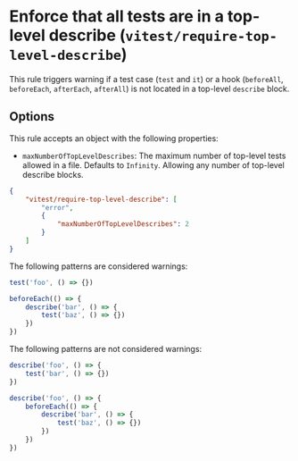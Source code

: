# Enforce that all tests are in a top-level describe (`vitest/require-top-level-describe`)

<!-- end auto-generated rule header -->

This rule triggers warning if a test case (`test` and `it`) or a hook (`beforeAll`, `beforeEach`, `afterEach`, `afterAll`) is not located in a top-level `describe` block.


## Options

This rule accepts an object with the following properties: 

- `maxNumberOfTopLevelDescribes`: The maximum number of top-level tests allowed in a file. Defaults to `Infinity`. Allowing any number of top-level describe blocks.

```json
{
	"vitest/require-top-level-describe": [
		"error", 
		{ 
			"maxNumberOfTopLevelDescribes": 2 
		}
	]
}
```



The following patterns are considered warnings:

```js
test('foo', () => {})

beforeEach(() => {
	describe('bar', () => {
		test('baz', () => {})
	})
})


```

The following patterns are not considered warnings:

```js
describe('foo', () => {
	test('bar', () => {})
})

describe('foo', () => {
	beforeEach(() => {
		describe('bar', () => {
			test('baz', () => {})
		})
	})
})

```




